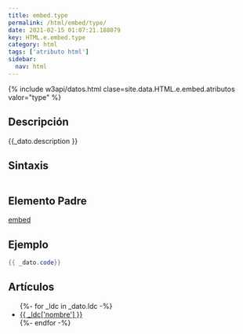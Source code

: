 ```yaml
---
title: embed.type
permalink: /html/embed/type/
date: 2021-02-15 01:07:21.188079
key: HTML.e.embed.type
category: html
tags: ['atributo html']
sidebar: 
  nav: html
---
```


{% include w3api/datos.html clase=site.data.HTML.e.embed.atributos valor="type" %}

## Descripción
{{_dato.description }}

## Sintaxis
~~~html
~~~

## Elemento Padre
[embed](/html/embed/)

## Ejemplo
~~~java
{{ _dato.code}}
~~~

## Artículos
<ul>
{%- for _ldc in _dato.ldc -%}
   <li>
       <a href="{{_ldc['url'] }}">{{ _ldc['nombre'] }}</a>
   </li>
{%- endfor -%}
</ul>
